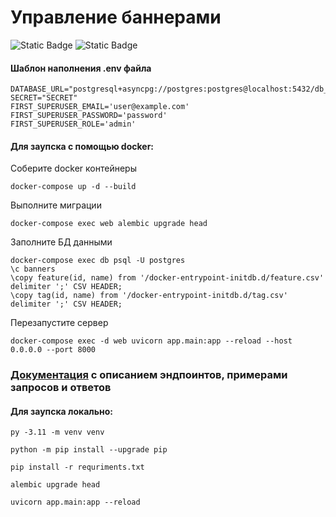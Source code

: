 # Управление баннерами
![Static Badge](https://img.shields.io/badge/python-3.11-black?style=plastic&logo=python&labelColor=black&color=blue) ![Static Badge](https://img.shields.io/badge/fastapi-black?style=plastic&logo=fastapi&labelColor=black&color=blue)

#### Шаблон наполнения .env файла
```
DATABASE_URL="postgresql+asyncpg://postgres:postgres@localhost:5432/db_name"
SECRET="SECRET"
FIRST_SUPERUSER_EMAIL='user@example.com'
FIRST_SUPERUSER_PASSWORD='password'
FIRST_SUPERUSER_ROLE='admin'
```

#### Для заупска с помощью docker:
Соберите docker контейнеры
```
docker-compose up -d --build
```
Выполните миграции
```
docker-compose exec web alembic upgrade head
```
Заполните БД данными
```
docker-compose exec db psql -U postgres
\c banners
\copy feature(id, name) from '/docker-entrypoint-initdb.d/feature.csv' delimiter ';' CSV HEADER;
\copy tag(id, name) from '/docker-entrypoint-initdb.d/tag.csv' delimiter ';' CSV HEADER;
```
Перезапустите сервер
```
docker-compose exec -d web uvicorn app.main:app --reload --host 0.0.0.0 --port 8000
```
### [Документация](http://localhost:8004/docs) с описанием эндпоинтов, примерами запросов и ответов

#### Для заупска локально:
```
py -3.11 -m venv venv
```
```
python -m pip install --upgrade pip
```
```
pip install -r requriments.txt
```
```
alembic upgrade head
```
```
uvicorn app.main:app --reload
```